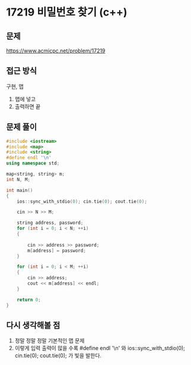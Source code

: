 # 17219 비밀번호 찾기 (c++)

## 문제
https://www.acmicpc.net/problem/17219

## 접근 방식
구현, 맵
1. 맵에 넣고
2. 출력하면 끝

## 문제 풀이
```c++
#include <iostream>
#include <map>
#include <string>
#define endl '\n'
using namespace std;

map<string, string> m;
int N, M;

int main()
{
    ios::sync_with_stdio(0); cin.tie(0); cout.tie(0);

    cin >> N >> M;

    string address, password;
    for (int i = 0; i < N; ++i)
    {
        
        cin >> address >> password;
        m[address] = password;
    }

    for (int i = 0; i < M; ++i)
    {
        cin >> address;
        cout << m[address] << endl;
    }

    return 0;
}
```

## 다시 생각해볼 점
1. 정말 정말 정말 기본적인 맵 문제
2. 이렇게 입력 출력이 많을 수록 #define endl '\n' 와 ios::sync_with_stdio(0); cin.tie(0); cout.tie(0); 가 빛을 발한다.
